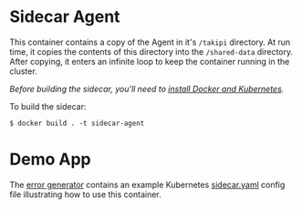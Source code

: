 # Sidecar Agent
This container contains a copy of the Agent in it's `/takipi` directory. At run time, it copies the contents of this directory into the `/shared-data` directory. After copying, it enters an infinite loop to keep the container running in the cluster.

*Before building the sidecar, you'll need to [install Docker and Kubernetes](../../README.md).*

To build the sidecar:

```console
$ docker build . -t sidecar-agent
```

# Demo App
The [error generator](../../demos/error-generator) contains an example Kubernetes [sidecar.yaml](../../demos/error-generator/sidecar.yaml) config file illustrating how to use this container.